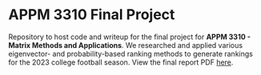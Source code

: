 # APPM 3310 Final Project
Repository to host code and writeup for the final project for **APPM 3310 - Matrix Methods and Applications**. We researched and applied various eigenvector- and probability-based 
ranking methods to generate rankings for the 2023 college football season. View the final report PDF [here](APPM_3310_Project.pdf).
